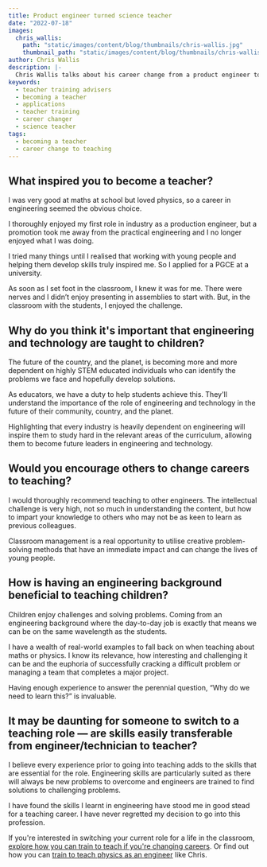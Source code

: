 ```yaml
---
title: Product engineer turned science teacher
date: "2022-07-18"
images:
  chris_wallis:
    path: "static/images/content/blog/thumbnails/chris-wallis.jpg"
    thumbnail_path: "static/images/content/blog/thumbnails/chris-wallis.jpg"
author: Chris Wallis
description: |-
  Chris Wallis talks about his career change from a product engineer to a science teacher, and how he uses his engineering skills and experience in the classroom.
keywords:
  - teacher training advisers
  - becoming a teacher
  - applications
  - teacher training
  - career changer
  - science teacher
tags:
  - becoming a teacher
  - career change to teaching
---
```


## What inspired you to become a teacher?

I was very good at maths at school but loved physics, so a career in engineering seemed the obvious choice.

I thoroughly enjoyed my first role in industry as a production engineer, but a promotion took me away from the practical engineering and I no longer enjoyed what I was doing.

I tried many things until I realised that working with young people and helping them develop skills truly inspired me. So I applied for a PGCE at a university.

As soon as I set foot in the classroom, I knew it was for me. There were nerves and I didn’t enjoy presenting in assemblies to start with. But, in the classroom with the students, I enjoyed the challenge.

## Why do you think it's important that engineering and technology are taught to children?

The future of the country, and the planet, is becoming more and more dependent on highly STEM educated individuals who can identify the problems we face and hopefully develop solutions.

As educators, we have a duty to help students achieve this. They'll understand the importance of the role of engineering and technology in the future of their community, country, and the planet.

Highlighting that every industry is heavily dependent on engineering will inspire them to study hard in the relevant areas of the curriculum, allowing them to become future leaders in engineering and technology.

## Would you encourage others to change careers to teaching? 

I would thoroughly recommend teaching to other engineers. The intellectual challenge is very high, not so much in understanding the content, but how to impart your knowledge to others who may not be as keen to learn as previous colleagues.

Classroom management is a real opportunity to utilise creative problem-solving methods that have an immediate impact and can change the lives of young people.

## How is having an engineering background beneficial to teaching children? 

Children enjoy challenges and solving problems. Coming from an engineering background where the day-to-day job is exactly that means we can be on the same wavelength as the students.

I have a wealth of real-world examples to fall back on when teaching about maths or physics. I know its relevance, how interesting and challenging it can be and the euphoria of successfully cracking a difficult problem or managing a team that completes a major project. 

Having enough experience to answer the perennial question, “Why do we need to learn this?” is invaluable.

## It may be daunting for someone to switch to a teaching role — are skills easily transferable from engineer/technician to teacher? 

I believe every experience prior to going into teaching adds to the skills that are essential for the role. Engineering skills are particularly suited as there will always be new problems to overcome and engineers are trained to find solutions to challenging problems.

I have found the skills I learnt in engineering have stood me in good stead for a teaching career. I have never regretted my decision to go into this profession.

If you're interested in switching your current role for a life in the classroom, [explore how you can train to teach if you're changing careers](/life-as-a-teacher/teaching-as-a-career/change-careers). Or find out how you can [train to teach physics as an engineer](/life-as-a-teacher/explore-subjects/engineers-teach-physics) like Chris.
